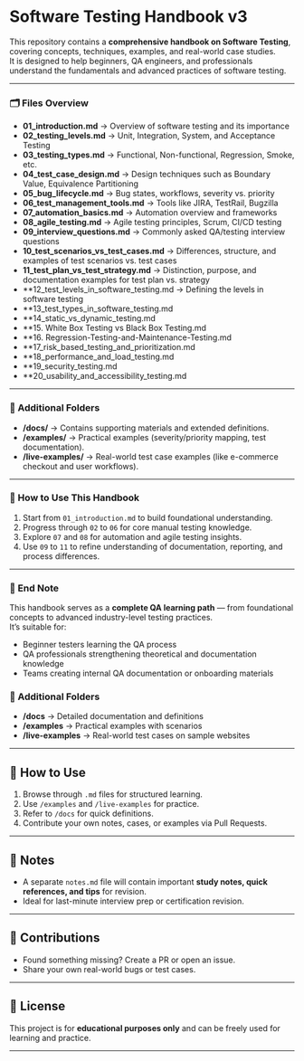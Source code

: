 # Software Testing Handbook v3

This repository contains a **comprehensive handbook on Software Testing**, covering concepts, techniques, examples, and real-world case studies.  
It is designed to help beginners, QA engineers, and professionals understand the fundamentals and advanced practices of software testing.  

---

### 🗂️ Files Overview

- **01_introduction.md** → Overview of software testing and its importance  
- **02_testing_levels.md** → Unit, Integration, System, and Acceptance Testing  
- **03_testing_types.md** → Functional, Non-functional, Regression, Smoke, etc.  
- **04_test_case_design.md** → Design techniques such as Boundary Value, Equivalence Partitioning  
- **05_bug_lifecycle.md** → Bug states, workflows, severity vs. priority  
- **06_test_management_tools.md** → Tools like JIRA, TestRail, Bugzilla  
- **07_automation_basics.md** → Automation overview and frameworks  
- **08_agile_testing.md** → Agile testing principles, Scrum, CI/CD testing  
- **09_interview_questions.md** → Commonly asked QA/testing interview questions  
- **10_test_scenarios_vs_test_cases.md** → Differences, structure, and examples of test scenarios vs. test cases  
- **11_test_plan_vs_test_strategy.md** → Distinction, purpose, and documentation examples for test plan vs. strategy
- **12_test_levels_in_software_testing.md → Defining the levels in software testing
- **13_test_types_in_software_testing.md
- **14_static_vs_dynamic_testing.md
- **15. White Box Testing vs Black Box Testing.md
- **16. Regression-Testing-and-Maintenance-Testing.md
- **17_risk_based_testing_and_prioritization.md
- **18_performance_and_load_testing.md
- **19_security_testing.md
- **20_usability_and_accessibility_testing.md


---

### 📘 Additional Folders

- **/docs/** → Contains supporting materials and extended definitions.  
- **/examples/** → Practical examples (severity/priority mapping, test documentation).  
- **/live-examples/** → Real-world test case examples (like e-commerce checkout and user workflows).  

---

### 🧭 How to Use This Handbook

1. Start from `01_introduction.md` to build foundational understanding.  
2. Progress through `02` to `06` for core manual testing knowledge.  
3. Explore `07` and `08` for automation and agile testing insights.  
4. Use `09` to `11` to refine understanding of documentation, reporting, and process differences.  

---

### 🏁 End Note

This handbook serves as a **complete QA learning path** — from foundational concepts to advanced industry-level testing practices.  
It’s suitable for:
- Beginner testers learning the QA process  
- QA professionals strengthening theoretical and documentation knowledge  
- Teams creating internal QA documentation or onboarding materials  

### 📁 Additional Folders
- **/docs** → Detailed documentation and definitions  
- **/examples** → Practical examples with scenarios  
- **/live-examples** → Real-world test cases on sample websites  

---

## 🚀 How to Use
1. Browse through `.md` files for structured learning.  
2. Use `/examples` and `/live-examples` for practice.  
3. Refer to `/docs` for quick definitions.  
4. Contribute your own notes, cases, or examples via Pull Requests.  

---

## 📝 Notes
- A separate `notes.md` file will contain important **study notes, quick references, and tips** for revision.  
- Ideal for last-minute interview prep or certification revision.  

---

## 🤝 Contributions
- Found something missing? Create a PR or open an issue.  
- Share your own real-world bugs or test cases.  

---

## 📌 License
This project is for **educational purposes only** and can be freely used for learning and practice.

---

